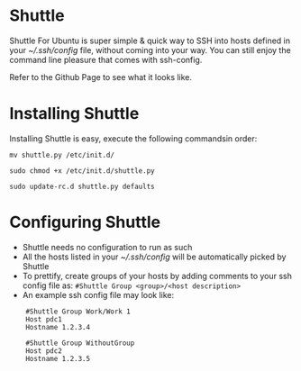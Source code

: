 Shuttle
==================

Shuttle For Ubuntu is super simple & quick way to SSH into hosts defined in your *~/.ssh/config* file, without coming into your way. You can still enjoy the command line pleasure that comes with ssh-config.

Refer to the Github Page to see what it looks like.


Installing Shuttle
==================
Installing Shuttle is easy, execute the following commandsin order:

```mv shuttle.py /etc/init.d/```

```sudo chmod +x /etc/init.d/shuttle.py ```

```sudo update-rc.d shuttle.py defaults```



Configuring Shuttle
===================
* Shuttle needs no configuration to run as such
* All the hosts listed in your *~/.ssh/config* will be automatically picked by Shuttle
* To prettify, create groups of your hosts by adding comments to your ssh config file as:
      ```#Shuttle Group <group>/<host description>```
* An example ssh config file may look like:

```Shell
    #Shuttle Group Work/Work 1
    Host pdc1
    Hostname 1.2.3.4
    
    #Shuttle Group WithoutGroup
    Host pdc2
    Hostname 1.2.3.5
```

